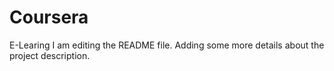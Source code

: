 # Coursera
E-Learing
I am editing the README file. Adding some more details about the project description.
